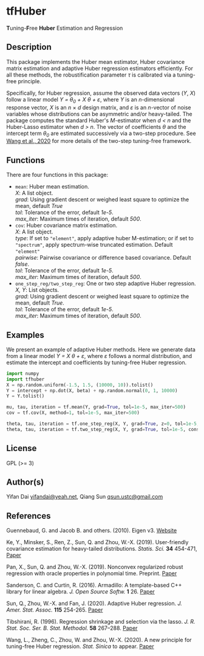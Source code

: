 # tfHuber

**T**uning-**F**ree **Huber** Estimation and Regression

## Description

This package implements the Huber mean estimator, Huber covariance matrix estimation and adaptive Huber regression estimators efficiently. For all these methods, the robustification parameter *&tau;* is calibrated via a tuning-free principle.

Specifically, for Huber regression, assume the observed data vectors (*Y*, *X*) follow a linear model *Y = &theta;<sub>0</sub> + X &theta; + &epsilon;*, where *Y* is an *n*-dimensional response vector, *X* is an *n* &times; *d* design matrix, and *&epsilon;* is an *n*-vector of noise variables whose distributions can be asymmetric and/or heavy-tailed. The package computes the standard Huber's *M*-estimator when *d < n* and the Huber-Lasso estimator when *d > n*. The vector of coefficients *&theta;* and the intercept term *&theta;<sub>0</sub>* are estimated successively via a two-step procedure. See [Wang et al., 2020](https://www.math.ucsd.edu/~wez243/tfHuber.pdf) for more details of the two-step tuning-free framework.


## Functions

There are four functions in this package: 

* `mean`: Huber mean estimation.   
*X*: A list object.  
*grad*: Using gradient descent or weighed least square to optimize the mean, default *True*  
*tol*: Tolerance of the error, default *1e-5*.  
*max_iter*: Maximum times of iteration, default *500*.
* `cov`: Huber covariance matrix estimation.  
*X*: A list object.  
*type*: If set to `"element"`, apply adaptive huber M-estimation; or if set to `"spectrum"`, apply spectrum-wise truncated estimation. Default `"element" `  
*pairwise*: Pairwise covariance or difference based covariance. Default *false*.   
*tol*: Tolerance of the error, default *1e-5*.  
*max_iter*: Maximum times of iteration, default *500*.
* `one_step_reg/two_step_reg`: One or two step adaptive Huber regression.   
*X, Y*: List objects.  
*grad*: Using gradient descent or weighed least square to optimize the mean, default *True*.  
*tol*: Tolerance of the error, default *1e-5*.  
*max_iter*: Maximum times of iteration, default *500*.



## Examples 


We present an example of adaptive Huber methods. Here we generate data from a linear model *Y = X &theta; + &epsilon;*, where *&epsilon;* follows a normal distribution, and estimate the intercept and coefficients by tuning-free Huber regression.

```python
import numpy
import tfhuber
X = np.random.uniform(-1.5, 1.5, (10000, 10)).tolist()
Y = intercept + np.dot(X, beta) + np.random.normal(0, 1, 10000)
Y = Y.tolist()

mu, tau, iteration = tf.mean(Y, grad=True, tol=1e-5, max_iter=500)
cov = tf.cov(X, method=1, tol=1e-5, max_iter=500)

theta, tau, iteration = tf.one_step_reg(X, Y, grad=True, z=0, tol=1e-5, max_iter=500)
theta, tau, iteration = tf.two_step_reg(X, Y, grad=True, tol=1e-5, consTau=1.345, max_iter=500)
```

## License
GPL (>= 3)

## Author(s)

Yifan Dai <yifandai@yeah.net>, Qiang Sun <qsun.ustc@gmail.com>

## References

Guennebaud, G. and Jacob B. and others. (2010). Eigen v3. [Website](http://eigen.tuxfamily.org)

Ke, Y., Minsker, S., Ren, Z., Sun, Q. and Zhou, W.-X. (2019). User-friendly covariance estimation for heavy-tailed distributions. *Statis. Sci.* **34** 454-471, [Paper](https://projecteuclid.org/euclid.ss/1570780979)

Pan, X., Sun, Q. and Zhou, W.-X. (2019). Nonconvex regularized robust regression with oracle properties in polynomial time. Preprint. [Paper](https://arxiv.org/abs/1907.04027)

Sanderson, C. and Curtin, R. (2016). Armadillo: A template-based C++ library for linear algebra. *J. Open Source Softw.* **1** 26. [Paper](http://conradsanderson.id.au/pdfs/sanderson_armadillo_joss_2016.pdf)

Sun, Q., Zhou, W.-X. and Fan, J. (2020). Adaptive Huber regression. *J. Amer. Stat. Assoc.* **115** 254-265. [Paper](https://doi.org/10.1080/01621459.2018.1543124)

Tibshirani, R. (1996). Regression shrinkage and selection via the lasso. *J. R. Stat. Soc. Ser. B. Stat. Methodol.* **58** 267–288. [Paper](https://www.jstor.org/stable/2346178?seq=1#metadata_info_tab_contents)

Wang, L., Zheng, C., Zhou, W. and Zhou, W.-X. (2020). A new principle for tuning-free Huber regression. *Stat. Sinica* to appear. [Paper](https://www.math.ucsd.edu/~wez243/tfHuber.pdf)